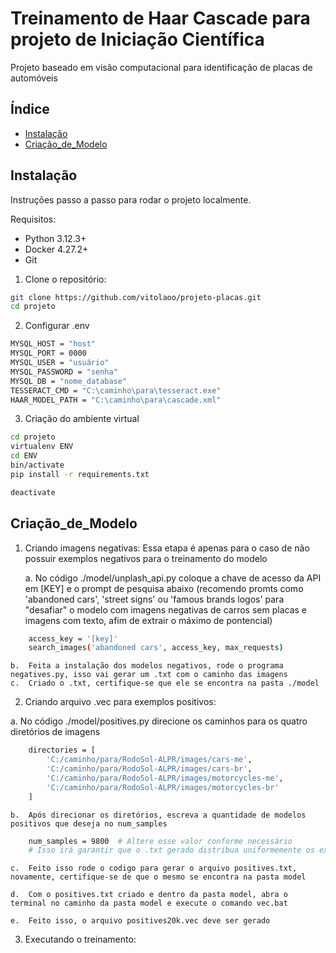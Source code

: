 # Treinamento de Haar Cascade para projeto de Iniciação Científica

Projeto baseado em visão computacional para identificação de placas de automóveis

## Índice

- [Instalação](#instalação)
- [Criação_de_Modelo](#Criação_de_Modelo)

## Instalação

Instruções passo a passo para rodar o projeto localmente.

Requisitos:
- Python 3.12.3+
- Docker 4.27.2+ 
- Git

1.  Clone o repositório:
```bash
git clone https://github.com/vitolaoo/projeto-placas.git
cd projeto
```

2.  Configurar .env
```bash
MYSQL_HOST = "host"
MYSQL_PORT = 0000
MYSQL_USER = "usuário"
MYSQL_PASSWORD = "senha"
MYSQL_DB = "nome_database"
TESSERACT_CMD = "C:\caminho\para\tesseract.exe"
HAAR_MODEL_PATH = "C:\caminho\para\cascade.xml"
```

3.  Criação do ambiente virtual
```bash
cd projeto
virtualenv ENV
cd ENV
bin/activate
pip install -r requirements.txt

deactivate
```

## Criação_de_Modelo

1.  Criando imagens negativas:
Essa etapa é apenas para o caso de não possuir exemplos negativos para o treinamento do modelo

    a.  No código ./model/unplash_api.py coloque a chave de acesso da API em [KEY] e o prompt de pesquisa abaixo (recomendo promts como 'abandoned cars', 'street signs' ou 'famous brands logos' para "desafiar" o modelo com imagens negativas de carros sem placas e imagens com texto, afim de extrair o máximo de pontencial)
```bash
    access_key = '[key]'
    search_images('abandoned cars', access_key, max_requests)
```
    b.  Feita a instalação dos modelos negativos, rode o programa negatives.py, isso vai gerar um .txt com o caminho das imagens
    c.  Criado o .txt, certifique-se que ele se encontra na pasta ./model

2.  Criando arquivo .vec para exemplos positivos:

a.  No código ./model/positives.py direcione os caminhos para os quatro diretórios de imagens
```bash
    directories = [
        'C:/caminho/para/RodoSol-ALPR/images/cars-me',
        'C:/caminho/para/RodoSol-ALPR/images/cars-br',
        'C:/caminho/para/RodoSol-ALPR/images/motorcycles-me',
        'C:/caminho/para/RodoSol-ALPR/images/motorcycles-br'
    ]
```
    b.  Após direcionar os diretórios, escreva a quantidade de modelos positivos que deseja no num_samples
```bash
    num_samples = 9800  # Altere esse valor conforme necessário
    # Isso irá garantir que o .txt gerado distribua uniformemente os exemplos de cada tipo de imagem
```
    c.  Feito isso rode o codigo para gerar o arquivo positives.txt, novamente, certifique-se de que o mesmo se encontra na pasta model

    d.  Com o positives.txt criado e dentro da pasta model, abra o terminal no caminho da pasta model e execute o comando vec.bat

    e.  Feito isso, o arquivo positives20k.vec deve ser gerado

3.  Executando o treinamento:
